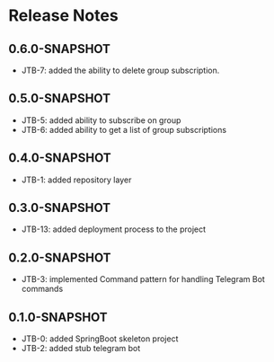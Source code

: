 # Release Notes 

## 0.6.0-SNAPSHOT

* JTB-7: added the ability to delete group subscription.

## 0.5.0-SNAPSHOT

* JTB-5: added ability to subscribe on group
* JTB-6: added ability to get a list of group subscriptions

## 0.4.0-SNAPSHOT

* JTB-1: added repository layer

## 0.3.0-SNAPSHOT

* JTB-13: added deployment process to the project

## 0.2.0-SNAPSHOT

* JTB-3: implemented Command pattern for handling Telegram Bot commands

## 0.1.0-SNAPSHOT

* JTB-0: added SpringBoot skeleton project
* JTB-2: added stub telegram bot

